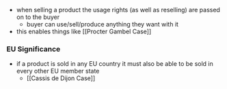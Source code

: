 - when selling a product the usage rights (as well as reselling) are passed on to the buyer
	- buyer can use/sell/produce anything they want with it
- this enables things like [[Procter Gambel Case]]

### EU Significance
- if a product is sold in any EU country it must also be able to be sold in every other EU member state
	- [[Cassis de Dijon Case]]